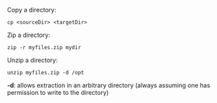 

Copy a directory:

    cp <sourceDir> <targetDir>

Zip a directory:

    zip -r myfiles.zip mydir

Unzip a directory:

    unzip myfiles.zip -d /opt
    
**-d**: allows extraction in an arbitrary directory (always assuming one has permission to write to the directory)
